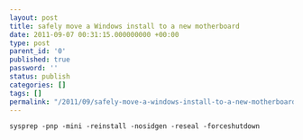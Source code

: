 ```yaml
---
layout: post
title: safely move a Windows install to a new motherboard
date: 2011-09-07 00:31:15.000000000 +00:00
type: post
parent_id: '0'
published: true
password: ''
status: publish
categories: []
tags: []
permalink: "/2011/09/safely-move-a-windows-install-to-a-new-motherboard/"
---
```

`sysprep -pnp -mini -reinstall -nosidgen -reseal -forceshutdown`

